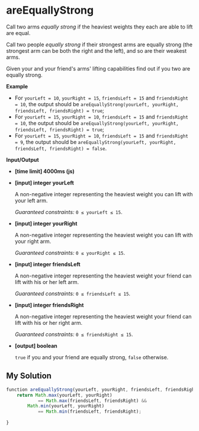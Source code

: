 # areEquallyStrong
﻿Call two arms _equally strong_ if the heaviest weights they each are able to lift are equal.

Call two people _equally strong_ if their strongest arms are equally strong (the strongest arm can be both the right and the left), and so are their weakest arms.

Given your and your friend's arms' lifting capabilities find out if you two are equally strong.

**Example**

*   For `yourLeft = 10`, `yourRight = 15`, `friendsLeft = 15` and `friendsRight = 10`, the output should be
    `areEquallyStrong(yourLeft, yourRight, friendsLeft, friendsRight) = true`;
*   For `yourLeft = 15`, `yourRight = 10`, `friendsLeft = 15` and `friendsRight = 10`, the output should be
    `areEquallyStrong(yourLeft, yourRight, friendsLeft, friendsRight) = true`;
*   For `yourLeft = 15`, `yourRight = 10`, `friendsLeft = 15` and `friendsRight = 9`, the output should be
    `areEquallyStrong(yourLeft, yourRight, friendsLeft, friendsRight) = false`.

**Input/Output**

*   **[time limit] 4000ms (js)**

*   **[input] integer yourLeft**

    A non-negative integer representing the heaviest weight you can lift with your left arm.

    _Guaranteed constraints:_
    `0 ≤ yourLeft ≤ 15`.

*   **[input] integer yourRight**

    A non-negative integer representing the heaviest weight you can lift with your right arm.

    _Guaranteed constraints:_
    `0 ≤ yourRight ≤ 15`.

*   **[input] integer friendsLeft**

    A non-negative integer representing the heaviest weight your friend can lift with his or her left arm.

    _Guaranteed constraints:_
    `0 ≤ friendsLeft ≤ 15`.

*   **[input] integer friendsRight**

    A non-negative integer representing the heaviest weight your friend can lift with his or her right arm.

    _Guaranteed constraints:_
    `0 ≤ friendsRight ≤ 15`.

*   **[output] boolean**

    `true` if you and your friend are equally strong, `false` otherwise.


## My Solution
```javascript
﻿function areEquallyStrong(yourLeft, yourRight, friendsLeft, friendsRight) {
    return Math.max(yourLeft, yourRight) 
            == Math.max(friendsLeft, friendsRight) &&
        Math.min(yourLeft, yourRight) 
            == Math.min(friendsLeft, friendsRight);
        
}
​
```
